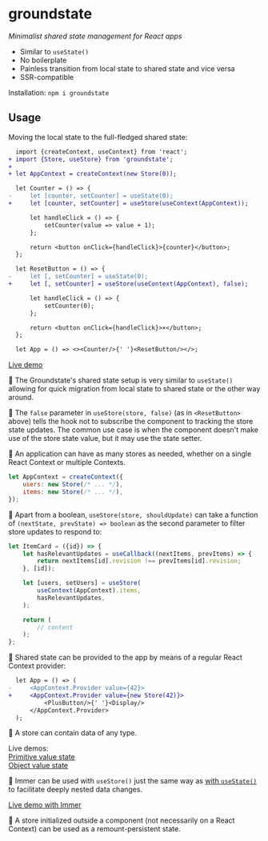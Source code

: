# groundstate

*Minimalist shared state management for React apps*

- Similar to `useState()`
- No boilerplate
- Painless transition from local state to shared state and vice versa
- SSR-compatible

Installation: `npm i groundstate`

## Usage

Moving the local state to the full-fledged shared state:

```diff
  import {createContext, useContext} from 'react';
+ import {Store, useStore} from 'groundstate';
+
+ let AppContext = createContext(new Store(0));

  let Counter = () => {
-     let [counter, setCounter] = useState(0);
+     let [counter, setCounter] = useStore(useContext(AppContext));

      let handleClick = () => {
          setCounter(value => value + 1);
      };

      return <button onClick={handleClick}>{counter}</button>;
  };

  let ResetButton = () => {
-     let [, setCounter] = useState(0);
+     let [, setCounter] = useStore(useContext(AppContext), false);

      let handleClick = () => {
          setCounter(0);
      };

      return <button onClick={handleClick}>×</button>;
  };

  let App = () => <><Counter/>{' '}<ResetButton/></>;
```

[Live demo](https://codesandbox.io/p/sandbox/trcg3p?file=%2Fsrc%2FPlusButton.jsx)

🔹 The Groundstate's shared state setup is very similar to `useState()` allowing for quick migration from local state to shared state or the other way around.

🔹 The `false` parameter in `useStore(store, false)` (as in `<ResetButton>` above) tells the hook not to subscribe the component to tracking the store state updates. The common use case is when the component doesn't make use of the store state value, but it may use the state setter.

🔹 An application can have as many stores as needed, whether on a single React Context or multiple Contexts.

```js
let AppContext = createContext({
    users: new Store(/* ... */),
    items: new Store(/* ... */),
});
```

🔹 Apart from a boolean, `useStore(store, shouldUpdate)` can take a function of `(nextState, prevState) => boolean` as the second parameter to filter store updates to respond to:

```jsx
let ItemCard = ({id}) => {
    let hasRelevantUpdates = useCallback((nextItems, prevItems) => {
        return nextItems[id].revision !== prevItems[id].revision;
    }, [id]);

    let [users, setUsers] = useStore(
        useContext(AppContext).items,
        hasRelevantUpdates,
    );

    return (
        // content
    );
};
```

🔹 Shared state can be provided to the app by means of a regular React Context provider:

```diff
  let App = () => (
-     <AppContext.Provider value={42}>
+     <AppContext.Provider value={new Store(42)}>
          <PlusButton/>{' '}<Display/>
      </AppContext.Provider>
  );
```

🔹 A store can contain data of any type.

Live demos:<br>
[Primitive value state](https://codesandbox.io/p/sandbox/trcg3p?file=%2Fsrc%2FPlusButton.jsx)<br>
[Object value state](https://codesandbox.io/p/sandbox/m2hnnr?file=%2Fsrc%2FPlusButton.jsx)

🔹 Immer can be used with `useStore()` just the same way as [with `useState()`](https://immerjs.github.io/immer/example-setstate#usestate--immer) to facilitate deeply nested data changes.

[Live demo with Immer](https://codesandbox.io/p/sandbox/flsh8h?file=%2Fsrc%2FPlusButton.jsx)

🔹 A store initialized outside a component (not necessarily on a React Context) can be used as a remount-persistent state.
